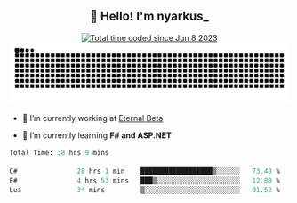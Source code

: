 <h2 align="center">👋 Hello! I'm nyarkus_</h2>
<p align="center">
  <a href="https://wakatime.com/@8f9aa332-6725-4e00-a5d9-b2317a4b74a6">
    <img src="https://wakatime.com/badge/user/8f9aa332-6725-4e00-a5d9-b2317a4b74a6.svg" alt="Total time coded since Jun 8 2023" />
  </a>
  <br>
  <img src = "https://github.com/nyarkus/nyarkus/blob/output/github-snake-dark.svg">
</p>

- 🔭 I’m currently working at [Eternal Beta](https://github.com/Kacianoki/Eternal-Beta)
<!--- 💬 Ask me about **nothing :<**-->
- 🌱 I’m currently learning **F# and ASP.NET**

<!--START_SECTION:waka-->

```fs
Total Time: 38 hrs 9 mins

C#               28 hrs 1 min    ██████████████████▒░░░░░░   73.40 %
F#               4 hrs 53 mins   ███▒░░░░░░░░░░░░░░░░░░░░░   12.80 %
Lua              34 mins         ▒░░░░░░░░░░░░░░░░░░░░░░░░   01.52 %
```

<!--END_SECTION:waka-->
